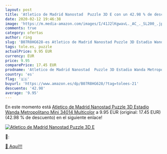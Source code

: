 ```yaml
---
layout: post
title: 'Atletico de Madrid Nanostad  Puzzle 3D E con un 42.98 % de descuento'
date: 2020-02-12 19:46:38
image: 'https://m.media-amazon.com/images/I/41J2lKgwavL._AC_._SL200_.jpg'
comments: true
category: ofertas
author: ring
slug: 'B07R8HG628-es Atletico de Madrid Nanostad Puzzle 3D Estadio Wanda...'
tags: tole.es, puzzle
actualPrice: 9.95 EUR
currency: EUR
price: 9.95
comparePrice: 17.45 EUR
prodname: 'Atletico de Madrid Nanostad  Puzzle 3D Estadio Wanda Metropolitano Mini  34014   Multicolor'
country: 'es'
flag: '🇪🇸'
buyurl: 'https://www.amazon.es/dp/B07R8HG628/?tag=tolees-21'
descuento: '42.98'
average: '9.95'
---
```


En este momento está [Atletico de Madrid Nanostad  Puzzle 3D Estadio Wanda Metropolitano Mini  34014   Multicolor](https://www.amazon.es/dp/B07R8HG628/?tag=tolees-21) a 9.95 EUR (original: 17.45 EUR) (42.98 %  de descuento) en el siguiente enlace!

[![Atletico de Madrid Nanostad  Puzzle 3D E](https://m.media-amazon.com/images/I/41J2lKgwavL._AC_._SL200_.jpg)](https://www.amazon.es/dp/B07R8HG628/?tag=tolees-21)

🔎:


[🛒 Aquí!!!](https://www.amazon.es/dp/B07R8HG628/?tag=tolees-21)
